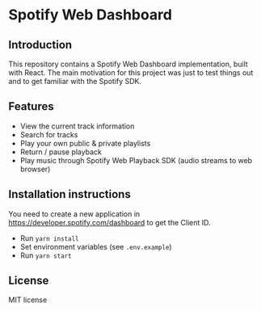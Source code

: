 # Spotify Web Dashboard

## Introduction

This repository contains a Spotify Web Dashboard implementation, built with React. The main motivation for this project was just to test things out and to get familiar with the Spotify SDK.

## Features

- View the current track information
- Search for tracks
- Play your own public & private playlists
- Return / pause playback
- Play music through Spotify Web Playback SDK (audio streams to web browser)

## Installation instructions

You need to create a new application in https://developer.spotify.com/dashboard to get the Client ID.

- Run `yarn install`
- Set environment variables (see `.env.example`)
- Run `yarn start`

## License

MIT license
